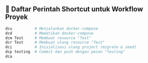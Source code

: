 ## 🔧 Daftar Perintah Shortcut untuk Workflow Proyek

```bash
dcu          # Menjalankan docker-compose
dcd          # Mematikan docker-compose
dcm Test     # Membuat resource "Test"
dcr Test     # Membuat ulang resource "Test"
dci          # Inisialisasi ulang project (migrate & seed)
dcp testing  # Commit dan push dengan pesan "testing"
dca 

